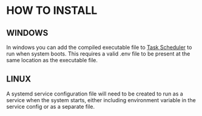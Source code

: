 # HOW TO INSTALL

## WINDOWS

In windows you can add the compiled executable file to [Task Scheduler](https://learn.microsoft.com/en-us/windows/win32/taskschd/task-scheduler-start-page) to run when system boots. This requires a valid .env file to be present at the same location as the executable file.

## LINUX

A systemd service configuration file will need to be created to run as a service when the system starts, either including environment variable in the service config or as a separate file.